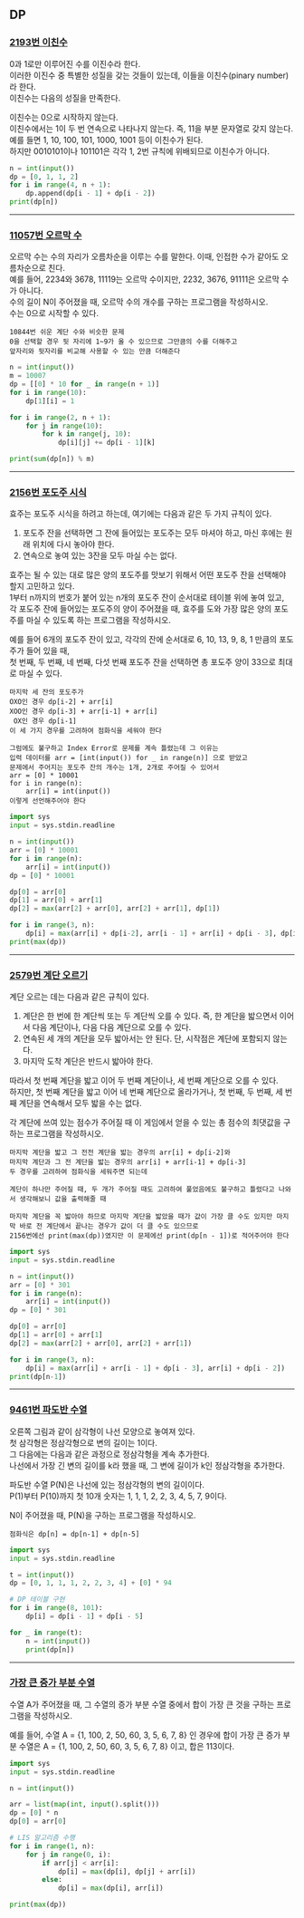 ## DP

### [2193번 이친수](https://www.acmicpc.net/problem/2193)

0과 1로만 이루어진 수를 이진수라 한다.  
이러한 이진수 중 특별한 성질을 갖는 것들이 있는데, 이들을 이친수(pinary number)라 한다.  
이친수는 다음의 성질을 만족한다.

이친수는 0으로 시작하지 않는다.  
이친수에서는 1이 두 번 연속으로 나타나지 않는다. 즉, 11을 부분 문자열로 갖지 않는다.
예를 들면 1, 10, 100, 101, 1000, 1001 등이 이친수가 된다.  
하지만 0010101이나 101101은 각각 1, 2번 규칙에 위배되므로 이친수가 아니다.

```python
n = int(input())
dp = [0, 1, 1, 2]
for i in range(4, n + 1):
    dp.append(dp[i - 1] + dp[i - 2])
print(dp[n])
```

---

### [11057번 오르막 수](https://www.acmicpc.net/problem/11057)

오르막 수는 수의 자리가 오름차순을 이루는 수를 말한다. 이때, 인접한 수가 같아도 오름차순으로 친다.  
예를 들어, 2234와 3678, 11119는 오르막 수이지만, 2232, 3676, 91111은 오르막 수가 아니다.  
수의 길이 N이 주어졌을 때, 오르막 수의 개수를 구하는 프로그램을 작성하시오.  
수는 0으로 시작할 수 있다.

```text
10844번 쉬운 계단 수와 비슷한 문제
0을 선택할 경우 뒷 자리에 1~9가 올 수 있으므로 그만큼의 수를 더해주고
앞자리와 뒷자리를 비교해 사용할 수 있는 만큼 더해준다
```

```python
n = int(input())
m = 10007
dp = [[0] * 10 for _ in range(n + 1)]
for i in range(10):
    dp[1][i] = 1

for i in range(2, n + 1):
    for j in range(10):
        for k in range(j, 10):
            dp[i][j] += dp[i - 1][k]

print(sum(dp[n]) % m)
```

---

### [2156번 포도주 시식](https://www.acmicpc.net/problem/2156)

효주는 포도주 시식을 하려고 하는데, 여기에는 다음과 같은 두 가지 규칙이 있다.

1. 포도주 잔을 선택하면 그 잔에 들어있는 포도주는 모두 마셔야 하고, 마신 후에는 원래 위치에 다시 놓아야 한다.
2. 연속으로 놓여 있는 3잔을 모두 마실 수는 없다.

효주는 될 수 있는 대로 많은 양의 포도주를 맛보기 위해서 어떤 포도주 잔을 선택해야 할지 고민하고 있다.  
1부터 n까지의 번호가 붙어 있는 n개의 포도주 잔이 순서대로 테이블 위에 놓여 있고,  
각 포도주 잔에 들어있는 포도주의 양이 주어졌을 때, 효주를 도와 가장 많은 양의 포도주를 마실 수 있도록 하는 프로그램을 작성하시오.

예를 들어 6개의 포도주 잔이 있고, 각각의 잔에 순서대로 6, 10, 13, 9, 8, 1 만큼의 포도주가 들어 있을 때,  
첫 번째, 두 번째, 네 번째, 다섯 번째 포도주 잔을 선택하면 총 포도주 양이 33으로 최대로 마실 수 있다.

```text
마지막 세 잔의 포도주가
OXO인 경우 dp[i-2] + arr[i]
XOO인 경우 dp[i-3] + arr[i-1] + arr[i]
 OX인 경우 dp[i-1]
이 세 가지 경우를 고려하여 점화식을 세워야 한다

그럼에도 불구하고 Index Error로 문제를 계속 틀렸는데 그 이유는
입력 데이터를 arr = [int(input()) for _ in range(n)] 으로 받았고
문제에서 주어지는 포도주 잔의 개수는 1개, 2개로 주어질 수 있어서
arr = [0] * 10001
for i in range(n):
    arr[i] = int(input())
이렇게 선언해주어야 한다
```

```python
import sys
input = sys.stdin.readline

n = int(input())
arr = [0] * 10001
for i in range(n):
    arr[i] = int(input())
dp = [0] * 10001

dp[0] = arr[0]
dp[1] = arr[0] + arr[1]
dp[2] = max(arr[2] + arr[0], arr[2] + arr[1], dp[1])

for i in range(3, n):
    dp[i] = max(arr[i] + dp[i-2], arr[i - 1] + arr[i] + dp[i - 3], dp[i - 1])
print(max(dp))
```

---

### [2579번 계단 오르기](https://www.acmicpc.net/problem/2579)

계단 오르는 데는 다음과 같은 규칙이 있다.

1. 계단은 한 번에 한 계단씩 또는 두 계단씩 오를 수 있다. 즉, 한 계단을 밟으면서 이어서 다음 계단이나, 다음 다음 계단으로 오를 수 있다.
2. 연속된 세 개의 계단을 모두 밟아서는 안 된다. 단, 시작점은 계단에 포함되지 않는다.
3. 마지막 도착 계단은 반드시 밟아야 한다.

따라서 첫 번째 계단을 밟고 이어 두 번째 계단이나, 세 번째 계단으로 오를 수 있다.  
하지만, 첫 번째 계단을 밟고 이어 네 번째 계단으로 올라가거나, 첫 번째, 두 번째, 세 번째 계단을 연속해서 모두 밟을 수는 없다.

각 계단에 쓰여 있는 점수가 주어질 때 이 게임에서 얻을 수 있는 총 점수의 최댓값을 구하는 프로그램을 작성하시오.

```text
마지막 계단을 밟고 그 전전 계단을 밟는 경우의 arr[i] + dp[i-2]와
마지막 계단과 그 전 계단을 밟는 경우의 arr[i] + arr[i-1] + dp[i-3]
두 경우를 고려하여 점화식을 세워주면 되는데

계단이 하나만 주어질 때, 두 개가 주어질 때도 고려하여 풀었음에도 불구하고 틀렸다고 나와서 생각해보니 값을 출력해줄 때

마지막 계단을 꼭 밟아야 하므로 마지막 계단을 밟았을 때가 값이 가장 클 수도 있지만 마지막 바로 전 계단에서 끝나는 경우가 값이 더 클 수도 있으므로
2156번에선 print(max(dp))였지만 이 문제에선 print(dp[n - 1])로 적어주어야 한다
```

```python
import sys
input = sys.stdin.readline

n = int(input())
arr = [0] * 301
for i in range(n):
    arr[i] = int(input())
dp = [0] * 301

dp[0] = arr[0]
dp[1] = arr[0] + arr[1]
dp[2] = max(arr[2] + arr[0], arr[2] + arr[1])

for i in range(3, n):
    dp[i] = max(arr[i] + arr[i - 1] + dp[i - 3], arr[i] + dp[i - 2])
print(dp[n-1])
```

---

### [9461번 파도반 수열](https://www.acmicpc.net/problem/9461)

오른쪽 그림과 같이 삼각형이 나선 모양으로 놓여져 있다.  
첫 삼각형은 정삼각형으로 변의 길이는 1이다.  
그 다음에는 다음과 같은 과정으로 정삼각형을 계속 추가한다.  
나선에서 가장 긴 변의 길이를 k라 했을 때, 그 변에 길이가 k인 정삼각형을 추가한다.

파도반 수열 P(N)은 나선에 있는 정삼각형의 변의 길이이다.  
P(1)부터 P(10)까지 첫 10개 숫자는 1, 1, 1, 2, 2, 3, 4, 5, 7, 9이다.

N이 주어졌을 때, P(N)을 구하는 프로그램을 작성하시오.

```text
점화식은 dp[n] = dp[n-1] + dp[n-5]
```

```python
import sys
input = sys.stdin.readline

t = int(input())
dp = [0, 1, 1, 1, 2, 2, 3, 4] + [0] * 94

# DP 테이블 구현
for i in range(8, 101):
    dp[i] = dp[i - 1] + dp[i - 5]

for _ in range(t):
    n = int(input())
    print(dp[n])
```

---

### [가장 큰 증가 부분 수열](https://www.acmicpc.net/problem/11055)

수열 A가 주어졌을 때, 그 수열의 증가 부분 수열 중에서 합이 가장 큰 것을 구하는 프로그램을 작성하시오.

예를 들어, 수열 A = {1, 100, 2, 50, 60, 3, 5, 6, 7, 8} 인 경우에 합이 가장 큰 증가 부분 수열은 A = {1, 100, 2, 50, 60, 3, 5, 6, 7, 8} 이고, 합은 113이다.

```python
import sys
input = sys.stdin.readline

n = int(input())

arr = list(map(int, input().split()))
dp = [0] * n
dp[0] = arr[0]

# LIS 알고리즘 수행
for i in range(1, n):
    for j in range(0, i):
        if arr[j] < arr[i]:
            dp[i] = max(dp[i], dp[j] + arr[i])
        else:
            dp[i] = max(dp[i], arr[i])

print(max(dp))
```

